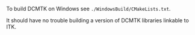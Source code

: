 To build DCMTK on Windows see `./WindowsBuild/CMakeLists.txt`.

It should have no trouble building a version of DCMTK libraries linkable to
ITK.
